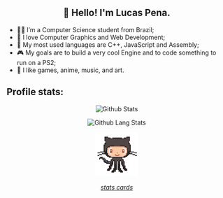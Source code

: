 <!-- ### <img src="https://github.githubassets.com/images/mona-whisper.gif" width="45"> Hello there! -->

<!--<hr>

<!--![Lucas Pena](https://github.com/lucpena/lucpena/blob/master/me.jpg) -->

<!--
**lucpena/lucpena** is a ✨ _special_ ✨ repository because its `README.md` (this file) appears on your GitHub profile.

Here are some ideas to get you started:

- 🔭 I’m currently working on ...
- 🌱 I’m currently learning ...
- 👯 I’m looking to collaborate on ...
- 🤔 I’m looking for help with ...
- 💬 Ask me about ...
- 📫 How to reach me: ...
- 😄 Pronouns: ...
- ⚡ Fun fact: ...
-->
<h2 align="center">👋 Hello! I'm Lucas Pena.</h2>


- 👨‍💻 I’m a Computer Science student from Brazil;
- 🎥 I love Computer Graphics and Web Development;
- 🗿 My most used languages are C++, JavaScript and Assembly;
- 🎮 My goals are to build a very cool Engine and to code something to run on a PS2;
- 🎨 I like games, anime, music, and art.

## Profile stats:

<p align="center">
    <img src="https://github-readme-stats.vercel.app/api?username=lucpena&show_icons=true&theme=synthwave" alt="Github Stats" width="420"/>
</p>

<p align="center">
    <img src="https://github-readme-stats.vercel.app/api/top-langs/?username=lucpena&layout=compact&theme=synthwave" alt="Github Lang Stats" width="420">
</p>

<p align="center">
    <img src="https://github.com/lucpena/lucpena/blob/master/octocat-anime.gif" alt="Octocat" width="100">
</p>

*<p align="center">[stats cards](https://github.com/anuraghazra/github-readme-stats)</p>*
 

